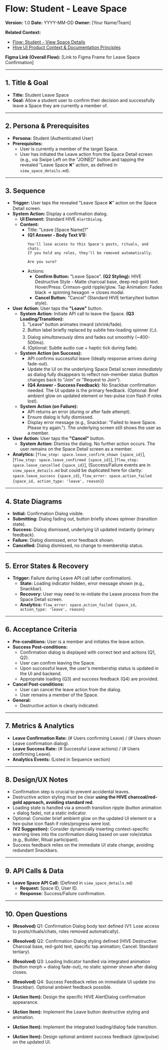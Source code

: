 # Flow: Student - Leave Space

**Version:** 1.0
**Date:** YYYY-MM-DD
**Owner:** [Your Name/Team]

**Related Context:**
*   [Flow: Student - View Space Details](./view_space_details.md)
*   [Hive UI Product Context & Documentation Principles](../../product_context.md)

**Figma Link (Overall Flow):** [Link to Figma Frame for Leave Space Confirmation]

---

## 1. Title & Goal

*   **Title:** Student Leave Space
*   **Goal:** Allow a student user to confirm their decision and successfully leave a Space they are currently a member of.

---

## 2. Persona & Prerequisites

*   **Persona:** Student (Authenticated User)
*   **Prerequisites:**
    *   User is currently a member of the target Space.
    *   User has initiated the Leave action from the Space Detail screen (e.g., via Swipe Left on the "JOINED" button and tapping the revealed "Leave Space ❌" action, as defined in `view_space_details.md`).

---

## 3. Sequence

*   **Trigger:** User taps the revealed "Leave Space ❌" action on the Space Detail screen.
*   **System Action:** Display a confirmation dialog.
    *   **UI Element:** Standard HIVE `AlertDialog`.
    *   **Content:**
        *   Title: "Leave [Space Name]?"
        *   **(Q1 Answer - Body Text V1):**
            ```
            You'll lose access to this Space's posts, rituals, and chats.
            If you hold any roles, they'll be removed automatically.
            
            Are you sure?
            ```
        *   Actions:
            *   **Confirm Button:** "Leave Space". **(Q2 Styling):** HIVE Destructive Style - Matte charcoal base, deep red-gold text. Hover/Press: Crimson-gold ripple/glow. Tap Animation: Fades black -> spinning hexagon -> closes modal.
            *   **Cancel Button:** "Cancel" (Standard HIVE tertiary/text button style).
*   **User Action:** User taps the **"Leave"** button.
    *   **System Action:** Initiate API call to leave the Space. **(Q3 Loading/Transition):**
        1.  "Leave" button animates inward (shrink/fade).
        2.  Button label briefly replaced by subtle hex-loading spinner (⭮).
        3.  Dialog *simultaneously* dims and fades out smoothly (~400-500ms).
        4.  (Optional: Subtle audio cue + haptic tick during fade).
    *   **System Action (on Success):**
        *   API confirms successful leave (Ideally response arrives *during* fade-out).
        *   Update the UI on the underlying Space Detail screen *immediately* as dialog fully disappears to reflect non-member status (button changes back to "Join" or "Request to Join").
        *   **(Q4 Answer - Success Feedback):** No Snackbar confirmation needed. The UI update is the primary feedback. (Optional: Brief ambient glow on updated element or hex-pulse icon flash if roles lost).
    *   **System Action (on Failure):**
        *   API returns an error (during or after fade attempt).
        *   Ensure dialog is fully dismissed.
        *   Display error message (e.g., Snackbar: "Failed to leave Space. Please try again."). The underlying screen still shows the user as a member.
*   **User Action:** User taps the **"Cancel"** button.
    *   **System Action:** Dismiss the dialog. No further action occurs. The user remains on the Space Detail screen as a member.
*   **Analytics:** [`flow_step: space.leave_confirm_shown {space_id}`], [`flow_step: space.leave_confirmed {space_id}`], [`flow_step: space.leave_cancelled {space_id}`], (Success/Failure events are in `view_space_details.md` but could be duplicated here for clarity: `space.leave_success {space_id}`, `flow_error: space.action_failed {space_id, action_type: 'leave', reason}`)

---

## 4. State Diagrams

*   **Initial:** Confirmation Dialog visible.
*   **Submitting:** Dialog fading out, button briefly shows spinner (transition state).
*   **Success:** Dialog dismissed, underlying UI updated instantly (primary feedback).
*   **Failure:** Dialog dismissed, error feedback shown.
*   **Cancelled:** Dialog dismissed, no change to membership status.

---

## 5. Error States & Recovery

*   **Trigger:** Failure during Leave API call (after confirmation).
    *   **State:** Loading indicator hidden, error message shown (e.g., Snackbar).
    *   **Recovery:** User may need to re-initiate the Leave process from the Space Detail screen.
    *   **Analytics:** `flow_error: space.action_failed {space_id, action_type: 'leave', reason}`

---

## 6. Acceptance Criteria

*   **Pre-conditions:** User is a member and initiates the leave action.
*   **Success Post-conditions:**
    *   Confirmation dialog is displayed with correct text and actions (Q1, Q2).
    *   User can confirm leaving the Space.
    *   Upon successful leave, the user's membership status is updated in the UI and backend.
    *   Appropriate loading (Q3) and success feedback (Q4) are provided.
*   **Cancel Post-conditions:**
    *   User can cancel the leave action from the dialog.
    *   User remains a member of the Space.
*   **General:**
    *   Destructive action is clearly indicated.

---

## 7. Metrics & Analytics

*   **Leave Confirmation Rate:** (# Users confirming Leave) / (# Users shown Leave confirmation dialog).
*   **Leave Success Rate:** (# Successful Leave actions) / (# Users confirming Leave).
*   **Analytics Events:** (Listed in Sequence section)

---

## 8. Design/UX Notes

*   Confirmation step is crucial to prevent accidental leaves.
*   Destructive action styling must be clear **using the HIVE charcoal/red-gold approach, avoiding standard red**.
*   Loading state is handled via a smooth transition ripple (button animation + dialog fade), not a static indicator.
*   Optional: Consider brief ambient glow on the updated UI element or a hex-pulse icon flash if roles/progress were lost.
*   **(V2 Suggestion):** Consider dynamically inserting context-specific warning lines into the confirmation dialog based on user role/status (e.g., Builder, Ritual participant).
*   Success feedback relies on the immediate UI state change, avoiding redundant Snackbars.

---

## 9. API Calls & Data

*   **Leave Space API Call:** (Defined in `view_space_details.md`)
    *   **Request:** Space ID, User ID.
    *   **Response:** Success/Failure confirmation.

---

## 10. Open Questions

*   **(Resolved)** Q1: Confirmation Dialog body text defined (V1: Lose access to posts/rituals/chats, roles removed automatically).
*   **(Resolved)** Q2: Confirmation Dialog styling defined (HIVE Destructive: Charcoal base, red-gold text, specific tap animation; Cancel: Standard tertiary).
*   **(Resolved)** Q3: Loading Indicator handled via integrated animation (button morph + dialog fade-out), no static spinner shown after dialog closes.
*   **(Resolved)** Q4: Success Feedback relies on immediate UI update (no Snackbar). Optional ambient feedback possible.

*   **(Action Item):** Design the specific HIVE AlertDialog confirmation appearance.
*   **(Action Item):** Implement the Leave button destructive styling and animation.
*   **(Action Item):** Implement the integrated loading/dialog fade transition.
*   **(Action Item):** Design optional ambient success feedback (glow/pulse) on the updated UI. 